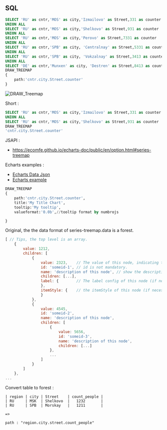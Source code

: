 ## SQL


```sql
SELECT 'RU' as cntr,'MOS' as city,'Izmailovo' as Street,331 as counter
UNION ALL
SELECT 'RU' as cntr,'MOS' as city,'Shelkovo' as Street,931 as counter
UNION ALL
SELECT 'RU' as cntr,'MOS' as city,'Perovo' as Street,7331 as counter
UNION ALL
SELECT 'RU' as cntr,'SPB' as city, 'Centralnay' as Street,5331 as counter
UNION ALL
SELECT 'RU' as cntr,'SPB' as city, 'Vokzalnay' as Street,3413 as counter
UNION ALL
SELECT 'DE' as cntr,'Munxen' as city, 'Destren' as Street,8413 as counter
DRAW_TREEMAP
{
    path:'cntr.city.Street.counter'
}
```

![DRAW_Treemap](/img/draw-treemap.png)



Short :

```sql
SELECT 'RU' as cntr,'MOS' as city,'Izmailovo' as Street,331 as counter
UNION ALL
SELECT 'RU' as cntr,'MOS' as city,'Shelkovo' as Street,931 as counter
DRAW_TREEMAP
'cntr.city.Street.counter'

```


JSAPI :

* https://ecomfe.github.io/echarts-doc/public/en/option.html#series-treemap

Echarts examples :

* [Echarts Data Json](https://ecomfe.github.io/echarts-examples/public/data/asset/data/disk.tree.json)
* [Echarts example](https://ecomfe.github.io/echarts-examples/public/editor.html?c=treemap-disk)


```SQL
DRAW_TREEMAP
{
    path:'cntr.city.Street.counter',
    title:'My Title Chart',
    tooltip:'My tooltip',
    valueformat:'0.0b',//tooltip format by numbrojs

}

```

Original, the the data format of series-treemap.data is a forest.

```javascript
[ // Tips, the top level is an array.
    {
        value: 1212,
        children: [
            {
                value: 2323,    // The value of this node, indicating the area size.
                id: 'someid-1', // id is not mandatory.
                name: 'description of this node', // show the description text in rectangle.
                children: [...],
                label: {        // The label config of this node (if necessary).
                },
                itemStyle: {    // the itemStyle of this node (if necessary).
                }
            },
            {
                value: 4545,
                id: 'someid-2',
                name: 'description of this node',
                children: [
                    {
                        value: 5656,
                        id: 'someid-3',
                        name: 'description of this node',
                        children: [...]
                    },
                    ...
                ]
            }
        ]
    },
...

```



Convert table to forest :

```
| region | city | Street    | count_people |
| RU     | MSK  | Shelkovo  |   1232       |
| RU     | SPB  | Morskay   |   1211       |

=>

path : "region.city.street.count_people"

```



